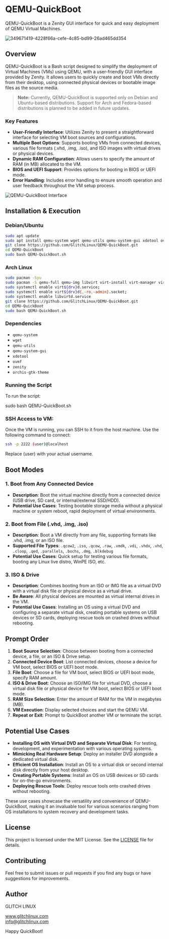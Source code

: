 # QEMU-QuickBoot

QEMU-QuickBoot is a Zenity GUI interface for quick and easy deployment of QEMU Virtual Machines.

![349671419-4228f66a-cefe-4c85-bd99-26ad465dd354](https://github.com/user-attachments/assets/83ee258e-395a-4278-b866-875ee1505089)

## Overview

QEMU-QuickBoot is a Bash script designed to simplify the deployment of Virtual Machines (VMs) using QEMU, with a user-friendly GUI interface provided by Zenity. It allows users to quickly create and boot VMs directly from their desktop, using connected physical devices or bootable image files as the source media.

> **Note:** Currently, QEMU-QuickBoot is supported only on Debian and Ubuntu-based distributions. Support for Arch and Fedora-based distributions is planned to be added in future updates.

### Key Features

- **User-Friendly Interface**: Utilizes Zenity to present a straightforward interface for selecting VM boot sources and configurations.
- **Multiple Boot Options**: Supports booting VMs from connected devices, various file formats (.vhd, .img, .iso), and ISO images with virtual drives or physical devices.
- **Dynamic RAM Configuration**: Allows users to specify the amount of RAM (in MB) allocated to the VM.
- **BIOS and UEFI Support**: Provides options for booting in BIOS or UEFI mode.
- **Error Handling**: Includes error handling to ensure smooth operation and user feedback throughout the VM setup process.

![QEMU-QuickBoot Interface](https://github.com/user-attachments/assets/1ac6dfcf-eeba-4276-8a6c-62dc26c513af)

## Installation & Execution

### Debian/Ubuntu
```bash
sudo apt update
sudo apt install qemu-system wget qemu-utils qemu-system-gui xdotool ovmf qemu-system zenity orchis-gtk-theme
git clone https://github.com/GlitchLinux/QEMU-QuickBoot.git
cd QEMU-QuickBoot
sudo bash QEMU-QuickBoot.sh
```

### Arch Linux
```bash
sudo pacman -Syu
sudo pacman -S qemu-full qemu-img libvirt virt-install virt-manager virt-viewer edk2 swtpm guestfs-tools libosinfo
sudo systemctl enable virt${drv}d.service;
sudo systemctl enable virt${drv}d{,-ro,-admin}.socket;
sudo systemctl enable libvirtd.service
git clone https://github.com/GlitchLinux/QEMU-QuickBoot.git
cd QEMU-QuickBoot
sudo bash QEMU-QuickBoot.sh
```

### Dependencies
- `qemu-system`
- `wget`
- `qemu-utils`
- `qemu-system-gui`
- `xdotool`
- `ovmf`
- `zenity`
- `orchis-gtk-theme`

### Running the Script

To run the script:

sudo bash QEMU-QuickBoot.sh

### SSH Access to VM:
Once the VM is running, you can SSH to it from the host machine. Use the following command to connect:

```bash
ssh -p 2222 (user)@localhost
```
Replace (user) with your actual username.


## Boot Modes

### 1. Boot from Any Connected Device

- **Description**: Boot the virtual machine directly from a connected device (USB drive, SD card, or internal/external SSD/HDD).
- **Potential Use Cases**: Testing bootable storage media without a physical machine or system reboot, rapid deployment of virtual environments.

### 2. Boot from File (.vhd, .img, .iso)

- **Description**: Boot a VM directly from any file, supporting formats like .vhd, .img, or an ISO file.
- **Supported File Types**: `.qcow2`, `.iso`, `.qcow`, `.raw`, `.vmdk`, `.vdi`, `.vhdx`, `.vhd`, `.cloop`, `.qed`, `.parallels`, `.bochs`, `.dmg`, `.blkdebug`
- **Potential Use Cases**: Quick setup for testing various file formats, booting any Linux live distro, WinPE ISO, etc.

### 3. ISO & Drive

- **Description**: Combines booting from an ISO or IMG file as a virtual DVD with a virtual disk file or physical device as a virtual drive.
- **Be Aware**: All physical devices are mounted as virtual internal drives in the VM.
- **Potential Use Cases**: Installing an OS using a virtual DVD and configuring a separate virtual disk, creating portable systems on USB devices or SD cards, deploying rescue tools on crashed drives without rebooting.

## Prompt Order

1. **Boot Source Selection**: Choose between booting from a connected device, a file, or an ISO & Drive setup.
2. **Connected Device Boot**: List connected devices, choose a device for VM boot, select BIOS or UEFI boot mode.
3. **File Boot**: Choose a file for VM boot, select BIOS or UEFI boot mode, specify RAM amount.
4. **ISO & Drive Boot**: Choose an ISO/IMG file for virtual DVD, choose a virtual disk file or physical device for VM boot, select BIOS or UEFI boot mode.
5. **RAM Size Selection**: Enter the amount of RAM for the VM in megabytes (MB).
6. **VM Execution**: Display selected choices and start the QEMU VM.
7. **Repeat or Exit**: Prompt to QuickBoot another VM or terminate the script.

## Potential Use Cases

- **Installing OS with Virtual DVD and Separate Virtual Disk**: For testing, development, and experimentation with various operating systems.
- **Mimicking Real Hardware Setup**: Deploy an installer DVD alongside a dedicated virtual disk.
- **Efficient OS Installation**: Install an OS to a virtual disk or second internal disk directly from your host desktop.
- **Creating Portable Systems**: Install an OS on USB devices or SD cards for on-the-go environments.
- **Deploying Rescue Tools**: Deploy rescue tools onto crashed drives without rebooting.

These use cases showcase the versatility and convenience of QEMU-QuickBoot, making it an invaluable tool for various scenarios ranging from OS installations to system recovery and development tasks.

## License

This project is licensed under the MIT License. See the [LICENSE](LICENSE) file for details.

## Contributing

Feel free to submit issues or pull requests if you find any bugs or have suggestions for improvements.

## Author

GLITCH LINUX 

www.glitchlinux.com  
info@glitchlinux.com

Happy QuickBoot!
